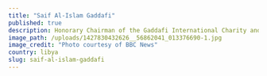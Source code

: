```yaml
---
title: "Saif Al-Islam Gaddafi"
published: true
description: Honorary Chairman of the Gaddafi International Charity and Development Foundation and acting as the Libyan de facto Prime Minister
image_path: /uploads/1427830432626__56862041_013376690-1.jpg
image_credit: "Photo courtesy of BBC News"
country: libya
slug: saif-al-islam-gaddafi
---
```


